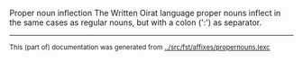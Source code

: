 Proper noun inflection
The Written Oirat language proper nouns inflect in the same cases as regular
nouns, but with a colon (':') as separator.



* * *
<small>This (part of) documentation was generated from [../src/fst/affixes/propernouns.lexc](http://github.com/giellalt/lang-xwo/blob/main/../src/fst/affixes/propernouns.lexc)</small>
